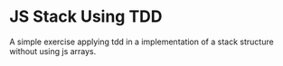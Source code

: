 # JS Stack Using TDD

A simple exercise applying tdd in a implementation of a stack structure without using js arrays.
